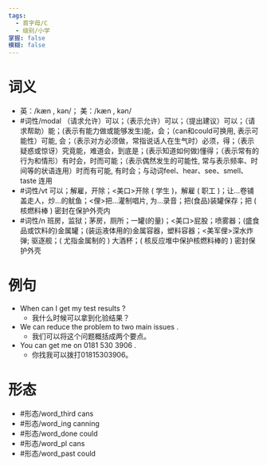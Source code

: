 ```yaml
---
tags:
  - 首字母/C
  - 级别/小学
掌握: false
模糊: false
---
```

# 词义
- 英：/kæn , kən/； 美：/kæn , kən/
- #词性/modal （请求允许）可以；（表示允许）可以；（提出建议）可以；（请求帮助）能；(表示有能力做或能够发生)能，会；（can和could可换用, 表示可能性）可能, 会；（表示对方必须做，常指说话人在生气时）必须，得；（表示疑惑或惊讶）究竟能，难道会，到底是；(表示知道如何做)懂得；（表示常有的行为和情形）有时会，时而可能；（表示偶然发生的可能性, 常与表示频率、时间等的状语连用）时而有可能, 有时会；与动词feel、hear、see、smell、taste 连用
- #词性/vt  可以；解雇，开除；<美口>开除 ( 学生 )，解雇 ( 职工 )；让…卷铺盖走人，炒…的鱿鱼；<俚>把…灌制唱片, 为…录音；把(食品)装罐保存；把 ( 核燃料棒 ) 密封在保护外壳内
- #词性/n  班房，监狱；茅房，厕所；一罐(的量)；<美口>屁股；喷雾器；(盛食品或饮料的)金属罐；(装运液体用的)金属容器，塑料容器；<美军俚>深水炸弹; 驱逐舰；( 尤指金属制的 ) 大酒杯；( 核反应堆中保护核燃料棒的 ) 密封保护外壳
# 例句
- When can I get my test results ?
	- 我什么时候可以拿到化验结果？
- We can reduce the problem to two main issues .
	- 我们可以将这个问题概括成两个要点。
- You can get me on 0181 530 3906 .
	- 你找我可以拨打01815303906。
# 形态
- #形态/word_third cans
- #形态/word_ing canning
- #形态/word_done could
- #形态/word_pl cans
- #形态/word_past could

